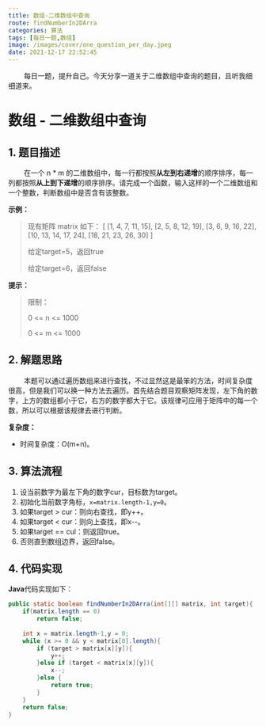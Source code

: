 ```yaml
---
title: 数组-二维数组中查询
route: findNumberIn2DArra
categories: 算法
tags: [每日一题,数组]
image: /images/cover/one_question_per_day.jpeg
date: 2021-12-17 22:52:45
---
```

&nbsp;&nbsp;&nbsp;&nbsp;&nbsp;&nbsp;&nbsp;&nbsp;每日一题，提升自己。今天分享一道关于二维数组中查询的题目，且听我细细道来。
<!-- more -->

#  数组 - 二维数组中查询

## 1. 题目描述

&nbsp;&nbsp;&nbsp;&nbsp;&nbsp;&nbsp;&nbsp;&nbsp;在一个 n * m 的二维数组中，每一行都按照**从左到右递增**的顺序排序，每一列都按照**从上到下递增**的顺序排序。请完成一个函数，输入这样的一个二维数组和一个整数，判断数组中是否含有该整数。

**示例：**

> 现有矩阵 matrix 如下：
>  [
>    	[1,   4,  7, 11, 15],
>    	[2,   5,  8, 12, 19],
>    	[3,   6,  9, 16, 22],
>    	[10, 13, 14, 17, 24],
>    	[18, 21, 23, 26, 30]
>  ]
>
> 给定target=5，返回true
>
> 给定target=6，返回false

**提示：**

> 限制：
>
> 0 <= n <= 1000
>
> 0 <= m <= 1000

## 2. 解题思路

&nbsp;&nbsp;&nbsp;&nbsp;&nbsp;&nbsp;&nbsp;&nbsp;本题可以通过遍历数组来进行查找，不过显然这是最笨的方法，时间复杂度很高，但是我们可以换一种方法去遍历。首先结合题目观察矩阵发现，左下角的数字，上方的数组都小于它，右方的数字都大于它。该规律可应用于矩阵中的每一个数，所以可以根据该规律去进行判断。

**复杂度：**

- 时间复杂度：O(m+n)。

## 3. 算法流程

1. 设当前数字为最左下角的数字cur，目标数为target。
2. 初始化当前数字角标，`x=matrix.length-1,y=0`。
3. 如果target > cur：则向右查找，即y++。
4. 如果target < cur：则向上查找，即x--。
5. 如果target == cul：则返回true。
6. 否则直到数组边界，返回false。

## 4. 代码实现

**Java**代码实现如下：

```java
public static boolean findNumberIn2DArra(int[][] matrix, int target){
    if(matrix.length == 0)
        return false;
    
    int x = matrix.length-1,y = 0;
    while (x >= 0 && y < matrix[0].length){
        if (target > matrix[x][y]){
            y++;
        }else if (target < matrix[x][y]){
            x--;
        }else {
            return true;
        }
    }
    return false;
}
```

